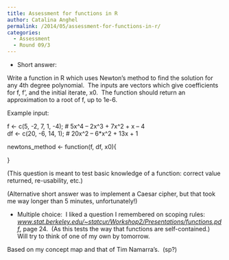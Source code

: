 ```yaml
---
title: Assessment for functions in R
author: Catalina Anghel
permalink: /2014/05/assessment-for-functions-in-r/
categories:
  - Assessment
  - Round 09/3
---
```

* Short answer:

Write a function in R which uses Newton&#8217;s method to find the solution for any 4th degree polynomial.  The inputs are vectors which give coefficients for f, f&#8217;, and the initial iterate, x0.  The function should return an approximation to a root of f, up to 1e-6.

Example input:

f <- c(5, -2, 7, 1, -4); # 5x^4 &#8211; 2x^3 + 7x^2 + x &#8211; 4  
df <- c(20, -6, 14, 1); # 20x^2 &#8211; 6*x^2 + 13x + 1

newtons_method <- function(f, df, x0){

<Your function>

}

(This question is meant to test basic knowledge of a function: correct value returned, re-usability, etc.)

(Alternative short answer was to implement a Caesar cipher, but that took me way longer than 5 minutes, unfortunately!)

* Multiple choice:  I liked a question I remembered on scoping rules: <cite>www.stat.berkeley.edu/~statcur/Workshop2/Presentations/functions.pdf</cite>, page 24.  (As this tests the way that functions are self-contained.)  Will try to think of one of my own by tomorrow.

Based on my concept map and that of Tim Namarra&#8217;s.  (sp?)
